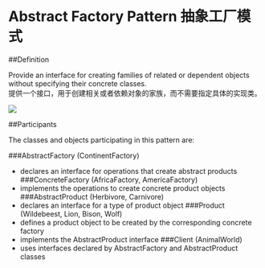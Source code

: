 # Abstract Factory Pattern 抽象工厂模式
##Definition

Provide an interface for creating families of related or dependent objects without specifying their concrete classes.
<br>提供一个接口，用于创建相关或者依赖对象的家族，而不需要指定具体的实现类。

![](https://github.com/QianMo/Unity-Design-Pattern/blob/master/UML_Picture/abstract.gif)


##Participants

The classes and objects participating in this pattern are:

###AbstractFactory  (ContinentFactory)
* declares an interface for operations that create abstract products
###ConcreteFactory   (AfricaFactory, AmericaFactory)
* implements the operations to create concrete product objects
###AbstractProduct   (Herbivore, Carnivore)
* declares an interface for a type of product object
###Product  (Wildebeest, Lion, Bison, Wolf)
* defines a product object to be created by the corresponding concrete factory
* implements the AbstractProduct interface
###Client  (AnimalWorld)
* uses interfaces declared by AbstractFactory and AbstractProduct classes


